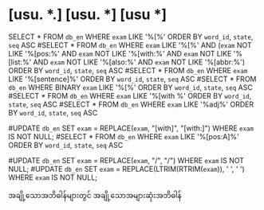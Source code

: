 # [usu. *.] [usu. *] [usu *]

SELECT * FROM `db_en` WHERE `exam` LIKE '%[%' ORDER BY `word_id`, `state`, `seq` ASC
#SELECT * FROM `db_en` WHERE `exam` LIKE '%[%' AND (`exam` NOT LIKE '%[pos:%' AND `exam` NOT LIKE '%[with:%' AND `exam` NOT LIKE '%[list:%' AND `exam` NOT LIKE '%[also:%' AND `exam` NOT LIKE '%[abbr:%') ORDER BY `word_id`, `state`, `seq` ASC
#SELECT * FROM `db_en` WHERE `exam` LIKE '%[sentence]%' ORDER BY `word_id`, `state`, `seq` ASC
#SELECT * FROM `db_en` WHERE BINARY `exam` LIKE '%[%' ORDER BY `word_id`, `state`, `seq` ASC
#SELECT * FROM `db_en` WHERE `exam` LIKE '%[with %' ORDER BY `word_id`, `state`, `seq` ASC
#SELECT * FROM `db_en` WHERE `exam` LIKE '%adj%' ORDER BY `word_id`, `state`, `seq` ASC

#UPDATE `db_en` SET `exam` = REPLACE(`exam`, "[with]", "[with:]") WHERE `exam` IS NOT NULL;
#SELECT * FROM `db_en` WHERE `exam` LIKE '%[pos:A]%' ORDER BY `word_id`, `state`, `seq` ASC

#UPDATE `db_en` SET `exam` = REPLACE(`exam`, "/", "/") WHERE `exam` IS NOT NULL;
#UPDATE `db_en` SET `exam` = REPLACE(LTRIM(RTRIM(`exam`)), '  ', ' ') WHERE `exam` IS NOT NULL;

အချို့သောအဘိဓါန်များတွင်
အချို့သောအများဆုံးအဘိဓါန်

